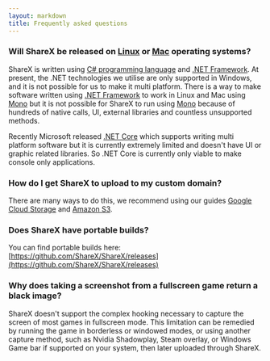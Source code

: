 ```yaml
---
layout: markdown
title: Frequently asked questions
---
```


### Will ShareX be released on [Linux](https://en.wikipedia.org/wiki/Linux) or [Mac](https://en.wikipedia.org/wiki/MacOS) operating systems?

ShareX is written using [C# programming language](https://en.wikipedia.org/wiki/C_Sharp_(programming_language)) and [.NET Framework](https://en.wikipedia.org/wiki/.NET_Framework). At present, the .NET technologies we utilise are only supported in Windows, and it is not possible for us to make it multi platform. There is a way to make software written using [.NET Framework](https://en.wikipedia.org/wiki/.NET_Framework) to work in Linux and Mac using [Mono](https://en.wikipedia.org/wiki/Mono_(software)) but it is not possible for ShareX to run using [Mono](https://en.wikipedia.org/wiki/Mono_(software)) because of hundreds of native calls, UI, external libraries and countless unsupported methods.

Recently Microsoft released [.NET Core](https://en.wikipedia.org/wiki/.NET_Framework#.NET_Core) which supports writing multi platform software but it is currently extremely limited and doesn't have UI or graphic related libraries. So .NET Core is currently only viable to make console only applications.

### How do I get ShareX to upload to my custom domain?

There are many ways to do this, we recommend using our guides [Google Cloud Storage](/docs/google-cloud-storage.md) and [Amazon S3](/docs/amazon-s3.md).

### Does ShareX have portable builds?

You can find portable builds here: [https://github.com/ShareX/ShareX/releases](https://github.com/ShareX/ShareX/releases)

### Why does taking a screenshot from a fullscreen game return a black image?

ShareX doesn't support the complex hooking necessary to capture the screen of most games in fullscreen mode. This limitation can be remedied by running the game in borderless or windowed modes, or using another capture method, such as Nvidia Shadowplay, Steam overlay, or Windows Game bar if supported on your system, then later uploaded through ShareX.